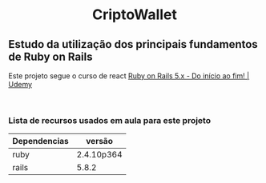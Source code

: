 <h1 style="text-align:center"> CriptoWallet</h1>

## Estudo da utilização dos principais fundamentos de Ruby on Rails

Este projeto segue o curso de react <a href="https://www.udemy.com/course/rubyonrails-5x/">Ruby on Rails 5.x - Do início ao fim!
| Udemy</a>

<br>

### Lista de recursos usados em aula para este projeto
| Dependencias | versão |
| ------ | ------ |
| ruby | 2.4.10p364 |
| rails | 5.8.2 |
